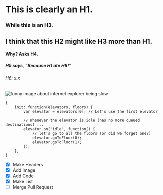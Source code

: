 # This is clearly an H1.

### While this is an H3.

## I think that this H2 might like H3 more than H1.

#### Why? Asks H4.

##### H5 says, "Because H1 ate H6!"

###### H6: x.x

![funny image about internet explorer being slow](https://atlascorps.org/wp-content/uploads/2013/08/funny-internet-browsers.jpg)


```
{
    init: function(elevators, floors) {
        var elevator = elevators[0]; // Let's use the first elevator

        // Whenever the elevator is idle (has no more queued destinations) ...
        elevator.on("idle", function() {
            // let's go to all the floors (or did we forget one?)
            elevator.goToFloor(0);
            elevator.goToFloor(1);
        });
    },
}
```


- [x] Make Headers
- [x] Add Image
- [x] Add Code
- [x] Make List
- [ ] Merge Pull Request
